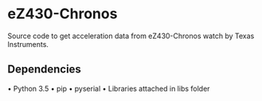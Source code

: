 # eZ430-Chronos
Source code to get acceleration data from eZ430-Chronos watch by Texas Instruments.

## Dependencies
  • Python 3.5
  • pip
  • pyserial
  • Libraries attached in libs folder
